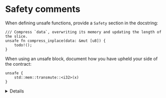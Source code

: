 # Safety comments

When defining unsafe functions, provide a `Safety` section in the docstring:

```rust,editable
/// Compress `data`, overwriting its memory and updating the length of the slice.
unsafe fn compress_inplace(data: &mut [u8]) {
    todo!();
}
```

When using an unsafe block, document how you have upheld your side of the
contract:

```rust,editable
unsafe {
    std::mem::transmute::<i32>(x)
}
```

<details>

## Code

```rust
/// Compress `data`, overwriting its memory and updating the length of the slice.
///
/// ## Safety
///
/// Callers must ensure that the data's compressed form is shorter than the
/// original. As a heuristic, this function should not be used on a buffer
/// that has fewer than 256 bytes.
unsafe fn compress_inplace(data: &mut [u8]) {
    todo!();
}
```

```rust
/// SAFETY: We control the generation of `x` and can ensure that it's 4 bytes wide 
unsafe {
    std::mem::transmute::<i32>(x)
}
```

> _Aside: In-place compression_
>
> Creating an algorithm that does in-place compression is likely to nerd snipe 1
> or two people. Avoid getting distracted.
>
> You could mention that it's possible to use a stack-allocated tmp buffer
> rather than something on the heap. If the implementation uses a static buffer,
> the comment must be updated to mention that the code is not thread-safe.

## Discussion

An effective safety comment is falsifiable. That is, there should be something
empirical that people can point to and check.

Note that Clippy's lint for safety comments does little more than check that the
string SAFETY: appears before the `unsafe` keyword. There is no further
validation.

</details>

